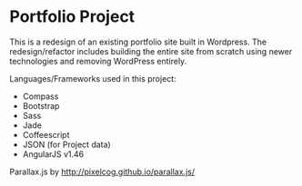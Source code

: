# Portfolio Project

This is a redesign of an existing portfolio site built in Wordpress. The redesign/refactor includes building the entire site from scratch using newer technologies and removing WordPress entirely.

Languages/Frameworks used in this project:
* Compass
* Bootstrap
* Sass
* Jade
* Coffeescript
* JSON (for Project data)
* AngularJS v1.46

Parallax.js by http://pixelcog.github.io/parallax.js/